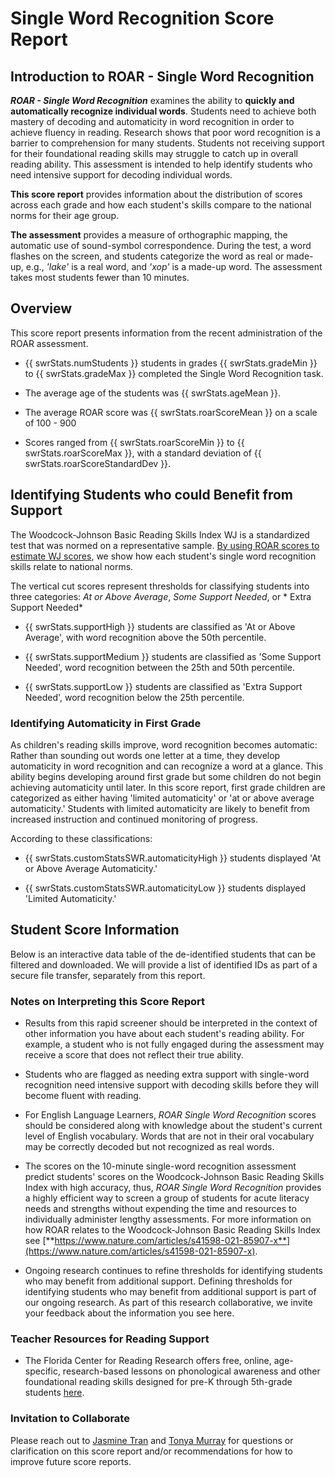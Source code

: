 # Single Word Recognition Score Report

## Introduction to ROAR - Single Word Recognition

***ROAR - Single Word Recognition*** examines the ability to **quickly and automatically recognize individual words**. Students need to achieve both mastery of decoding and automaticity in word recognition in order to achieve fluency in reading. Research shows that poor word recognition is a barrier to comprehension for many students. Students not receiving support for their foundational reading skills may struggle to catch up in overall reading ability. This assessment is intended to help identify students who need intensive support for decoding individual words.

**This score report** provides information about the distribution of scores across each grade and how each student's skills compare to the national norms for their age group.

**The assessment** provides a measure of orthographic mapping, the automatic use of sound-symbol correspondence. During the test, a word flashes on the screen, and students categorize the word as real or made-up, e.g., *'lake'* is a real word, and *'xop'* is a made-up word. The assessment takes most students fewer than 10 minutes.

## Overview

<div id='viz-distribution-by-grade'></div>
This score report presents information from the recent administration of the ROAR assessment.

- {{ swrStats.numStudents }} students in grades {{ swrStats.gradeMin }} to {{ swrStats.gradeMax }} completed the Single Word Recognition task.

- The average age of the students was {{ swrStats.ageMean }}.

- The average ROAR score was {{ swrStats.roarScoreMean }} on a scale of 100 - 900 
- Scores ranged from {{ swrStats.roarScoreMin }} to {{ swrStats.roarScoreMax }}, with a standard deviation of {{ swrStats.roarScoreStandardDev }}.

## Identifying Students who could Benefit from Support

The Woodcock-Johnson Basic Reading Skills Index WJ is a standardized test that was normed on a representative sample. [By using ROAR scores to estimate WJ scores](https://www.nature.com/articles/s41598-021-85907-x), we show how each student's single word recognition skills relate to national norms.

<div id='viz-normed-percentile-distribution'></div>

The vertical cut scores represent thresholds for classifying students into three categories: *At or Above Average*, *Some Support Needed*, or * Extra Support Needed*
- {{ swrStats.supportHigh }} students are classified as 'At or Above Average', with word recognition above the 50th percentile.

- {{ swrStats.supportMedium }} students are classified as 'Some Support Needed', word recognition between the 25th and 50th percentile.

- {{ swrStats.supportLow }} students are classified as 'Extra Support Needed', word recognition below the 25th percentile.


<div id='viz-stacked-support-by-grade'></div>

### Identifying Automaticity in First Grade

As children's reading skills improve, word recognition becomes automatic: Rather than sounding out words one letter at a time, they develop automaticity in word recognition and can recognize a word at a glance. This ability begins developing around first grade but some children do not begin achieving automaticity until later. In this score report, first grade children are categorized as either having 'limited automaticity' or 'at or above average automaticity.' Students with limited automaticity are likely to benefit from increased instruction and continued monitoring of progress.

<div id='viz-first-grade-percentile-distribution'></div>

According to these classifications:

- {{ swrStats.customStatsSWR.automaticityHigh }} students displayed 'At or Above Average Automaticity.'

- {{ swrStats.customStatsSWR.automaticityLow }} students displayed 'Limited Automaticity.'


<div id='viz-automaticity-distributions-first-grade'></div>

## Student Score Information

Below is an interactive data table of the de-identified students that can be filtered and downloaded. We will provide a list of identified IDs as part of a secure file transfer, separately from this report.

<RoarDataTable :data="scores" :columns="columns" />

### Notes on Interpreting this Score Report

- Results from this rapid screener should be interpreted in the context of other information you have about each student's reading ability. For example, a student who is not fully engaged during the assessment may receive a score that does not reflect their true ability.

- Students who are flagged as needing extra support with single-word recognition need intensive support with decoding skills before they will become fluent with reading.

- For English Language Learners, *ROAR Single Word Recognition* scores should be considered along with knowledge about the student's current level of English vocabulary. Words that are not in their oral vocabulary may be correctly decoded but not recognized as real words.

- The scores on the 10-minute single-word recognition assessment predict students' scores on the Woodcock-Johnson Basic Reading Skills Index with high accuracy, thus, *ROAR Single Word Recognition* provides a highly efficient way to screen a group of students for acute literacy needs and strengths without expending the time and resources to individually administer lengthy assessments. For more information on how ROAR relates to the Woodcock-Johnson Basic Reading Skills Index see [**https://www.nature.com/articles/s41598-021-85907-x**](https://www.nature.com/articles/s41598-021-85907-x).

- Ongoing research continues to refine thresholds for identifying students who may benefit from additional support. Defining thresholds for identifying students who may benefit from additional support is part of our ongoing research. As part of this research collaborative, we invite your feedback about the information you see here.

### Teacher Resources for Reading Support

- The Florida Center for Reading Research offers free, online, age-specific, research-based lessons on phonological awareness and other foundational reading skills designed for pre-K through 5th-grade students [here](https://fcrr.org/student-center-activities/teacher-resource-guide).

### Invitation to Collaborate

Please reach out to [Jasmine Tran](jasetran@stanford.edu) and [Tonya Murray](tonyamur@stanford.edu) for questions or clarification on this score report and/or recommendations for how to improve future score reports.
